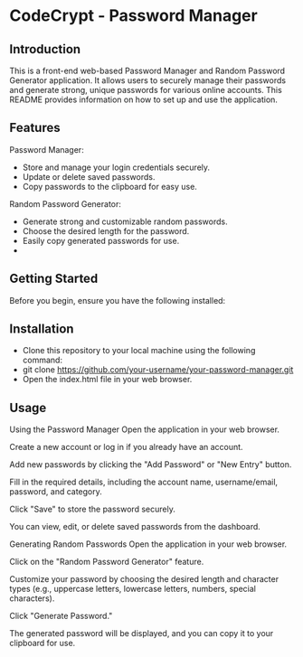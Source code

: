 # CodeCrypt - Password Manager

## Introduction
This is a front-end web-based Password Manager and Random Password Generator application. It allows users to securely manage their passwords and generate strong, unique passwords for various online accounts. This README provides information on how to set up and use the application.

## Features

Password Manager:

- Store and manage your login credentials securely.
- Update or delete saved passwords.
- Copy passwords to the clipboard for easy use.

Random Password Generator:

- Generate strong and customizable random passwords.
- Choose the desired length for the password.
- Easily copy generated passwords for use.
- 
## Getting Started

Before you begin, ensure you have the following installed:

## Installation
- Clone this repository to your local machine using the following command:
- git clone https://github.com/your-username/your-password-manager.git
- Open the index.html file in your web browser.

## Usage
Using the Password Manager
Open the application in your web browser.

Create a new account or log in if you already have an account.

Add new passwords by clicking the "Add Password" or "New Entry" button.

Fill in the required details, including the account name, username/email, password, and category.

Click "Save" to store the password securely.

You can view, edit, or delete saved passwords from the dashboard.

Generating Random Passwords
Open the application in your web browser.

Click on the "Random Password Generator" feature.

Customize your password by choosing the desired length and character types (e.g., uppercase letters, lowercase letters, numbers, special characters).

Click "Generate Password."

The generated password will be displayed, and you can copy it to your clipboard for use.
